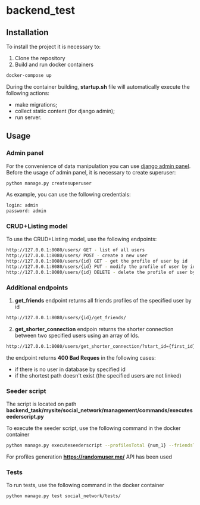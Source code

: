 # backend_test

## Installation
To install the project it is necessary to:
1. Clone the repository
2. Build and run docker containers
```bash
docker-compose up
```

During the container building, **startup.sh** file will automatically execute the following actions:
- make migrations;
- collect static content (for django admin);
- run server.


## Usage
### Admin panel
For the convenience of data manipulation you can use [django admin panel](http://127.0.0.1:8080/admin/).
Before the usage of admin panel, it is necessary to create superuser:
```bash
python manage.py createsuperuser
```
As example, you can use the following credentials:
```bash
login: admin
password: admin
```
### CRUD+Listing model
To use the CRUD+Listing model, use the following endpoints:
```bash
http://127.0.0.1:8080/users/ GET - list of all users
http://127.0.0.1:8080/users/ POST - create a new user
http://127.0.0.1:8080/users/{id} GET - get the profile of user by id
http://127.0.0.1:8080/users/{id} PUT - modify the profile of user by id
http://127.0.0.1:8080/users/{id} DELETE - delete the profile of user by id
```
### Additional endpoints
1. **get_friends** endpoint returns all friends profiles of the specified user by id
```bash
http://127.0.0.1:8080/users/{id}/get_friends/
```
2. **get_shorter_connection** endpoin returns the shorter connection between two specified users using an array of Ids.
```bash
http://127.0.0.1:8080/users/get_shorter_connection/?start_id={first_id}&end_id={second_id}
```
the endpoint returns **400 Bad Reques** in the following cases:
- if there is no user in database by specified id
- if the shortest path doesn't exist (the specified users are not linked)

### Seeder script
The script is located on path **backend_task/mysite/social_network/management/commands/executeseederscript.py**

To execute the seeder script, use the following command in the docker container
```bash
python manage.py executeseederscript --profilesTotal {num_1} --friendsTotal {num_2}
```
For profiles generation **https://randomuser.me/** API has been used

### Tests
To run tests, use the following command in the docker container
```bash
python manage.py test social_network/tests/
```